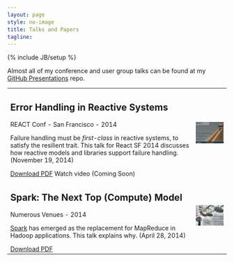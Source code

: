 ```yaml
---
layout: page
style: no-image
title: Talks and Papers
tagline:
---
```


{% include JB/setup %}

<div id="talks" class="talks centered">
Almost all of my conference and user group talks can be found at my <a href="http://github.com/deanwampler/Presentations/">GitHub Presentations</a> repo.

<table>
  <tr>
    <td>
      <article class="talk">
        <h1>Error Handling in Reactive Systems</h1>
        <p class="talk-desc">REACT Conf - San Francisco - 2014</p>
        <p>Failure handling must be <em>first-class</em> in reactive systems, to satisfy the resilient trait. This talk for React SF 2014 discusses how reactive models and libraries support failure handling. (November 19, 2014)</p>
        <div class="more">
          <a href="/papers/ErrorHandlingReactiveSystems.pdf" class="button-pdf">Download PDF</a>
          <span class="button-video-inactive">Watch video</span> (Coming Soon)
        </div>
      </article>
    </td>
    <td>
      <a href="/papers/ErrorHandlingReactiveSystems.pdf"><img src="/papers/ErrorHandlingReactiveSystems-TitlePage-256x192.jpg"></img></a>
    </td>
  </tr>

  <tr>
    <td>
      <article class="talk">
        <h1>Spark: The Next Top (Compute) Model</h1>
        <p class="talk-desc">Numerous Venues - 2014</p>
        <p><a href="http://spark.apache.org">Spark</a> has emerged as the replacement for <span class='keyword'>MapReduce</span> in <span class='keyword'>Hadoop</span> applications. This talk explains why. (April 28, 2014)</p>
        <div class="more">
          <a href="/papers/Spark-TheNextTopComputeModel.pdf" class="button-pdf">Download PDF</a>
        </div>
      </article>
    </td>
    <td>
      <a href="/papers/Spark-TheNextTopComputeModel.pdf"><img src="/papers/Spark-TheNextTopComputeModel-TitlePage-256x192.jpg"></img></a>
    </td>
  </tr>

</table>
</div>

